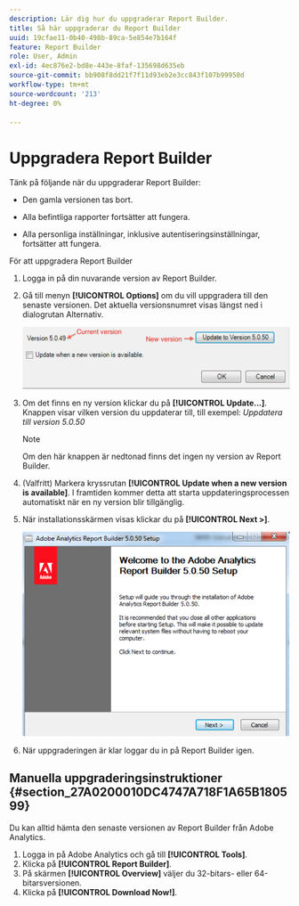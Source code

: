 ```yaml
---
description: Lär dig hur du uppgraderar Report Builder.
title: Så här uppgraderar du Report Builder
uuid: 19cfae11-0b40-498b-89ca-5e854e7b164f
feature: Report Builder
role: User, Admin
exl-id: 4ec876e2-bd8e-443e-8faf-135698d635eb
source-git-commit: bb908f8dd21f7f11d93eb2e3cc843f107b99950d
workflow-type: tm+mt
source-wordcount: '213'
ht-degree: 0%

---
```


# Uppgradera Report Builder

Tänk på följande när du uppgraderar Report Builder:

* Den gamla versionen tas bort.

* Alla befintliga rapporter fortsätter att fungera.

* Alla personliga inställningar, inklusive autentiseringsinställningar, fortsätter att fungera.

För att uppgradera Report Builder

1. Logga in på din nuvarande version av Report Builder.
1. Gå till menyn **[!UICONTROL Options]** om du vill uppgradera till den senaste versionen. Det aktuella versionsnumret visas längst ned i dialogrutan Alternativ.

   ![Skärmbild som visar dialogrutan Alternativ och den aktuella versionen samt den nya versionen.](assets/upgrade.png)

1. Om det finns en ny version klickar du på **[!UICONTROL Update...]**. Knappen visar vilken version du uppdaterar till, till exempel: *Uppdatera till version 5.0.50*

   >[!NOTE]
   >
   >Om den här knappen är nedtonad finns det ingen ny version av Report Builder.

1. (Valfritt) Markera kryssrutan **[!UICONTROL Update when a new version is available]**. I framtiden kommer detta att starta uppdateringsprocessen automatiskt när en ny version blir tillgänglig.
1. När installationsskärmen visas klickar du på **[!UICONTROL Next >]**.

   ![Skärmbild som visar installationsskärmen för Report Builder.](assets/setup.png)

1. När uppgraderingen är klar loggar du in på Report Builder igen.

## Manuella uppgraderingsinstruktioner {#section_27A0200010DC4747A718F1A65B180599}

Du kan alltid hämta den senaste versionen av Report Builder från Adobe Analytics.

1. Logga in på Adobe Analytics och gå till **[!UICONTROL Tools]**.
1. Klicka på **[!UICONTROL Report Builder]**.
1. På skärmen **[!UICONTROL Overview]** väljer du 32-bitars- eller 64-bitarsversionen.
1. Klicka på **[!UICONTROL Download Now!]**.
